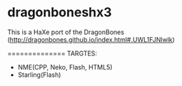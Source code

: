dragonboneshx3
==============
This is a HaXe port of the DragonBones (http://dragonbones.github.io/index.html#.UWL1FJNlwlk)


==============
TARGTES:
- NME(CPP, Neko, Flash, HTML5)
- Starling(Flash)


